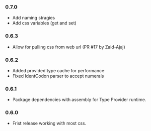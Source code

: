 ### 0.7.0
* Add naming stragies
* Add css variables (get and set)

### 0.6.3
* Allow for pulling css from web url (PR #17 by Zaid-Ajaj)

### 0.6.2
* Added provided type cache for performance
* Fixed IdentCodon parser to accept numerals

### 0.6.1 
* Package dependencies with assembly for Type Provider runtime.

### 0.6.0

* Frist release working with most css.